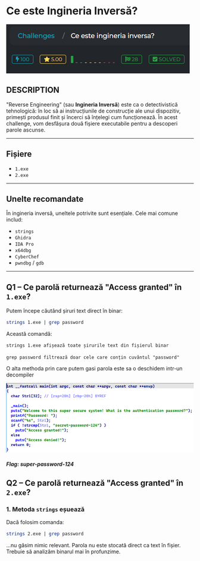 # Ce este Ingineria Inversă?

![chall](poza.png)

## DESCRIPTION

"Reverse Engineering" (sau **Ingineria Inversă**) este ca o detectivistică tehnologică: în loc să ai instrucțiunile de construcție ale unui dispozitiv, primești produsul finit și încerci să înțelegi cum funcționează. În acest challenge, vom desfășura două fișiere executabile pentru a descoperi parole ascunse.

---

## Fișiere

- `1.exe`
- `2.exe`

---

## Unelte recomandate

În ingineria inversă, uneltele potrivite sunt esențiale. Cele mai comune includ:
- `strings`
- `Ghidra`
- `IDA Pro`
- `x64dbg`
- `CyberChef`
- `pwndbg` / `gdb`

---

## Q1 – Ce parolă returnează "Access granted" în `1.exe`?

Putem începe căutând șiruri text direct în binar:

```bash
strings 1.exe | grep password
```
Această comandă:

    strings 1.exe afișează toate șirurile text din fișierul binar

    grep password filtrează doar cele care conțin cuvântul "password"

O alta methoda prin care putem gasi parola este sa o deschidem intr-un decompiler

![rev](poza4.png)

##### Flag: super-password-124

## Q2 – Ce parolă returnează "Access granted" în `2.exe`?

### 1. Metoda `strings` eșuează

Dacă folosim comanda:

```bash
strings 2.exe | grep password
```
...nu găsim nimic relevant. Parola nu este stocată direct ca text în fișier. Trebuie să analizăm binarul mai în profunzime.
